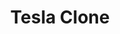 ---
title: "Tesla Clone"
description:
  "Lorem ipsum dolor sit amet consectetur adipisicing elit. Autem, sunt
  consequatur laboriosam totam saepe sint dolore reiciendis obcaecati
  deleniti delectus nihil perferendis voluptates blanditiis? Eos provident
  esse nisi voluptatum dolor!"
tags: ["Javascript", "Firebase", "Sass", "Graphql", "React"]
repoLink: "https://www.google.com/"
webLink: "https://www.google.com/"
---